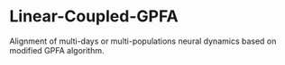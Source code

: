 # Linear-Coupled-GPFA
Alignment of multi-days or multi-populations neural dynamics based on modified GPFA algorithm.
